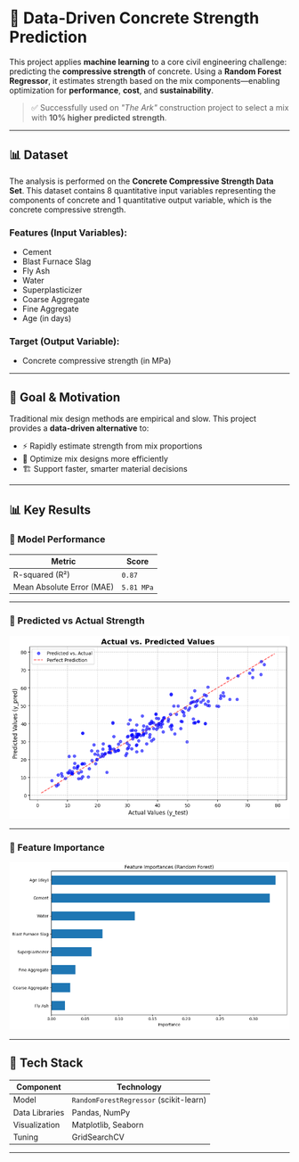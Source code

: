 # 🧪 Data-Driven Concrete Strength Prediction

This project applies **machine learning** to a core civil engineering challenge: predicting the **compressive strength** of concrete. Using a **Random Forest Regressor**, it estimates strength based on the mix components—enabling optimization for **performance**, **cost**, and **sustainability**.

> ✅ Successfully used on *"The Ark"* construction project to select a mix with **10% higher predicted strength**.

---

## 📊 Dataset

The analysis is performed on the **Concrete Compressive Strength Data Set**. This dataset contains 8 quantitative input variables representing the components of concrete and 1 quantitative output variable, which is the concrete compressive strength.

### **Features (Input Variables):**
* Cement
* Blast Furnace Slag
* Fly Ash
* Water
* Superplasticizer
* Coarse Aggregate
* Fine Aggregate
* Age (in days)

### **Target (Output Variable):**
* Concrete compressive strength (in MPa)

---
## 🎯 Goal & Motivation

Traditional mix design methods are empirical and slow. This project provides a **data-driven alternative** to:

- ⚡ Rapidly estimate strength from mix proportions  
- 🧠 Optimize mix designs more efficiently  
- 🏗️ Support faster, smarter material decisions

---

## 📊 Key Results

### 🔹 Model Performance

| Metric                  | Score     |
|-------------------------|-----------|
| R-squared (R²)          | `0.87`    |
| Mean Absolute Error (MAE) | `5.81 MPa` |

---

### 🔹 Predicted vs Actual Strength

![output](output.png)

---

### 🔹 Feature Importance

![importances](feature_importances.png)

---

## 🧰 Tech Stack

| Component       | Technology                          |
|------------------|--------------------------------------|
| Model           | `RandomForestRegressor` (scikit-learn) |
| Data Libraries  | Pandas, NumPy                        |
| Visualization   | Matplotlib, Seaborn                  |
| Tuning          | GridSearchCV                         |

---
